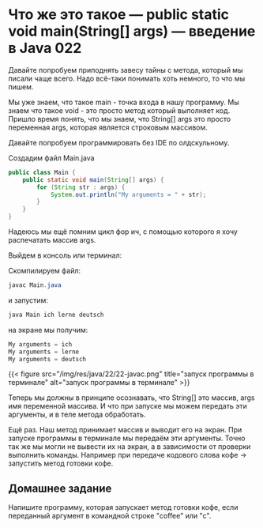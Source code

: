 # Что же это такое — public static void main(String[] args) — введение в Java 022

Давайте попробуем приподнять завесу тайны с метода, который мы писали чаще всего. Надо всё-таки понимать хоть немного, то что мы пишем.

Мы уже знаем, что такое main - точка входа в нашу программу.
Мы знаем что такое void - это просто метод который выполняет код.
Пришло время понять, что мы знаем, что String[] args это просто переменная args, которая является строковым массивом.

Давайте попробуем программировать без IDE по олдскульному.

Создадим файл Main.java

```Java
public class Main {
	public static void main(String[] args) {
		for (String str : args) {
			System.out.println("My arguments = " + str);
		}
	}
}
```

Надеюсь мы ещё помним цикл фор ич, с помощью которого я хочу распечатать массив args.

Выйдем в консоль или терминал:

Скомпилируем файл:

```Java
javac Main.java
```

и запустим:

```Java
java Main ich lerne deutsch
```

на экране мы получим:

```Java
My arguments = ich
My arguments = lerne
My arguments = deutsch
```

{{< figure src="/img/res/java/22/22-javac.png" title="запуск программы в терминале" alt="запуск программы в терминале" >}}

Теперь мы должны в принципе осознавать, что String[] это массив, args имя переменной массива. И что при запуске мы можем передать эти аргументы, и в теле метода обработать.

Ещё раз. Наш метод принимает массив и выводит его на экран. При запуске программы в терминале мы передаём эти аргументы. Точно так же мы могли не вывести их на экран, а в зависимости от проверки выполнить команды. Например при передаче кодового слова кофе -> запустить метод готовки кофе.

## Домашнее задание

Напишите программу, которая запускает метод готовки кофе, если переданный аргумент в командной строке "coffee" или "c".

